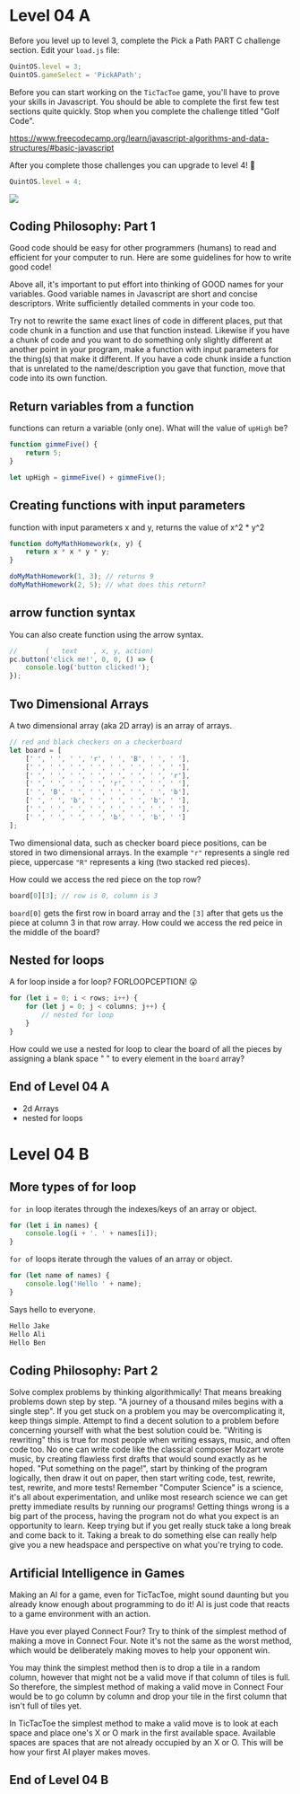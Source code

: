 # Level 04 A

Before you level up to level 3, complete the Pick a Path PART C challenge section. Edit your `load.js` file:

```js
QuintOS.level = 3;
QuintOS.gameSelect = 'PickAPath';
```

Before you can start working on the `TicTacToe` game, you'll have to prove your skills in Javascript. You should be able to complete the first few test sections quite quickly. Stop when you complete the challenge titled "Golf Code".

<https://www.freecodecamp.org/learn/javascript-algorithms-and-data-structures/#basic-javascript>

After you complete those challenges you can upgrade to level 4! 🥳

```js
QuintOS.level = 4;
```

![](https://elasticbeanstalk-us-east-2-651921832906.s3.us-east-2.amazonaws.com/QuintOS/bootScreen4.jpg)

## Coding Philosophy: Part 1

Good code should be easy for other programmers (humans) to read and efficient for your computer to run. Here are some guidelines for how to write good code!

Above all, it's important to put effort into thinking of GOOD names for your variables. Good variable names in Javascript are short and concise descriptors. Write sufficiently detailed comments in your code too.

Try not to rewrite the same exact lines of code in different places, put that code chunk in a function and use that function instead. Likewise if you have a chunk of code and you want to do something only slightly different at another point in your program, make a function with input parameters for the thing(s) that make it different. If you have a code chunk inside a function that is unrelated to the name/description you gave that function, move that code into its own function.

## Return variables from a function

functions can return a variable (only one). What will the value of `upHigh` be?

```js
function gimmeFive() {
	return 5;
}

let upHigh = gimmeFive() + gimmeFive();
```

## Creating functions with input parameters

function with input parameters x and y, returns the value of x^2 \* y^2

```js
function doMyMathHomework(x, y) {
	return x * x * y * y;
}

doMyMathHomework(1, 3); // returns 9
doMyMathHomework(2, 5); // what does this return?
```

## arrow function syntax

You can also create function using the arrow syntax.

```js
//       (   text    , x, y, action)
pc.button('click me!', 0, 0, () => {
	console.log('button clicked!');
});
```

## Two Dimensional Arrays

A two dimensional array (aka 2D array) is an array of arrays.

```js
// red and black checkers on a checkerboard
let board = [
	[' ', ' ', ' ', 'r', ' ', 'B', ' ', ' '],
	[' ', ' ', ' ', ' ', ' ', ' ', ' ', ' '],
	[' ', ' ', ' ', ' ', ' ', ' ', ' ', 'r'],
	[' ', ' ', ' ', ' ', 'r', ' ', ' ', ' '],
	[' ', 'B', ' ', ' ', ' ', ' ', ' ', 'b'],
	[' ', ' ', 'b', ' ', ' ', ' ', 'b', ' '],
	[' ', ' ', ' ', ' ', ' ', ' ', ' ', ' '],
	[' ', ' ', ' ', ' ', 'b', ' ', 'b', ' ']
];
```

Two dimensional data, such as checker board piece positions, can be stored in two dimensional arrays. In the example `"r"` represents a single red piece, uppercase `"R"` represents a king (two stacked red pieces).

How could we access the red piece on the top row?

```js
board[0][3]; // row is 0, column is 3
```

`board[0]` gets the first row in board array and the `[3]` after that gets us the piece at column 3 in that row array. How could we access the red peice in the middle of the board?

## Nested for loops

A for loop inside a for loop? FORLOOPCEPTION! 😮

```js
for (let i = 0; i < rows; i++) {
	for (let j = 0; j < columns; j++) {
		// nested for loop
	}
}
```

How could we use a nested for loop to clear the board of all the pieces by assigning a blank space " " to every element in the `board` array?

## End of Level 04 A

- 2d Arrays
- nested for loops

# Level 04 B

## More types of for loop

`for in` loop iterates through the indexes/keys of an array or object.

```js
for (let i in names) {
	console.log(i + '. ' + names[i]);
}
```

`for of` loops iterate through the values of an array or object.

```js
for (let name of names) {
	console.log('Hello ' + name);
}
```

Says hello to everyone.

```txt
Hello Jake
Hello Ali
Hello Ben
```

## Coding Philosophy: Part 2

Solve complex problems by thinking algorithmically! That means breaking problems down step by step. "A journey of a thousand miles begins with a single step". If you get stuck on a problem you may be overcomplicating it, keep things simple. Attempt to find a decent solution to a problem before concerning yourself with what the best solution could be. "Writing is rewriting" this is true for most people when writing essays, music, and often code too. No one can write code like the classical composer Mozart wrote music, by creating flawless first drafts that would sound exactly as he hoped. "Put something on the page!", start by thinking of the program logically, then draw it out on paper, then start writing code, test, rewrite, test, rewrite, and more tests! Remember "Computer Science" is a science, it's all about experimentation, and unlike most research science we can get pretty immediate results by running our programs! Getting things wrong is a big part of the process, having the program not do what you expect is an opportunity to learn. Keep trying but if you get really stuck take a long break and come back to it. Taking a break to do something else can really help give you a new headspace and perspective on what you're trying to code.

## Artificial Intelligence in Games

Making an AI for a game, even for TicTacToe, might sound daunting but you already know enough about programming to do it! AI is just code that reacts to a game environment with an action.

Have you ever played Connect Four? Try to think of the simplest method of making a move in Connect Four. Note it's not the same as the worst method, which would be deliberately making moves to help your opponent win.

You may think the simplest method then is to drop a tile in a random column, however that might not be a valid move if that column of tiles is full. So therefore, the simplest method of making a valid move in Connect Four would be to go column by column and drop your tile in the first column that isn't full of tiles yet.

In TicTacToe the simplest method to make a valid move is to look at each space and place one's X or O mark in the first available space. Available spaces are spaces that are not already occupied by an X or O. This will be how your first AI player makes moves.

## End of Level 04 B

